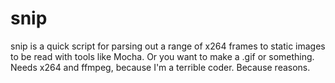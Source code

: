 # snip
snip is a quick script for parsing out a range of x264 frames to static images to be read with tools like Mocha. Or you want to make a .gif or something. Needs x264 and ffmpeg, because I'm a terrible coder. 
Because reasons. 
